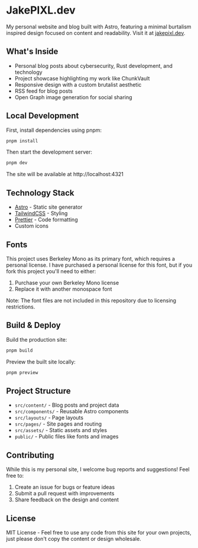 # JakePIXL.dev

My personal website and blog built with Astro, featuring a minimal burtalism inspired design focused on content and readability. Visit it at [jakepixl.dev](https://jakepixl.dev).

## What's Inside

- Personal blog posts about cybersecurity, Rust development, and technology
- Project showcase highlighting my work like ChunkVault
- Responsive design with a custom brutalist aesthetic
- RSS feed for blog posts
- Open Graph image generation for social sharing

## Local Development

First, install dependencies using pnpm:

```bash
pnpm install
```

Then start the development server:

```bash
pnpm dev
```

The site will be available at http://localhost:4321

## Technology Stack

- [Astro](https://astro.build) - Static site generator
- [TailwindCSS](https://tailwindcss.com) - Styling
- [Prettier](https://prettier.io) - Code formatting
- Custom icons

## Fonts

This project uses Berkeley Mono as its primary font, which requires a personal license. I have purchased a personal license for this font, but if you fork this project you'll need to either:

1. Purchase your own Berkeley Mono license
2. Replace it with another monospace font

Note: The font files are not included in this repository due to licensing restrictions.

## Build & Deploy

Build the production site:

```bash
pnpm build
```

Preview the built site locally:

```bash
pnpm preview
```

## Project Structure

- `src/content/` - Blog posts and project data 
- `src/components/` - Reusable Astro components
- `src/layouts/` - Page layouts
- `src/pages/` - Site pages and routing
- `src/assets/` - Static assets and styles
- `public/` - Public files like fonts and images

## Contributing

While this is my personal site, I welcome bug reports and suggestions! Feel free to:

1. Create an issue for bugs or feature ideas
2. Submit a pull request with improvements
3. Share feedback on the design and content

## License

MIT License - Feel free to use any code from this site for your own projects, just please don't copy the content or design wholesale.